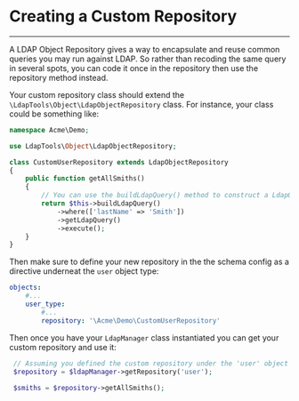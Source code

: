 # Creating a Custom Repository
------------------------------

A LDAP Object Repository gives a way to encapsulate and reuse common queries you may run against LDAP. So rather than
recoding the same query in several spots, you can code it once in the repository then use the repository method instead.

Your custom repository class should extend the `\LdapTools\Object\LdapObjectRepository` class. For instance, your class
could be something like:

```php
namespace Acme\Demo;

use LdapTools\Object\LdapObjectRepository;

class CustomUserRepository extends LdapObjectRepository
{
    public function getAllSmiths()
    {
        // You can use the buildLdapQuery() method to construct a LdapQueryBuilder instance.
        return $this->buildLdapQuery()
            ->where(['lastName' => 'Smith'])
            ->getLdapQuery()
            ->execute();
    }
}
```

Then make sure to define your new repository in the the schema config as a directive underneat the `user` object type:

```yaml
objects:
    #...
    user_type:
        #...
        repository: '\Acme\Demo\CustomUserRepository'
```

Then once you have your `LdapManager` class instantiated you can get your custom repository and use it:
 
```php
 // Assuming you defined the custom repository under the 'user' object type.
 $repository = $ldapManager->getRepository('user');
 
 $smiths = $repository->getAllSmiths();
```
